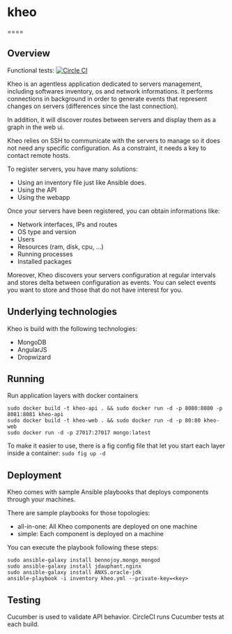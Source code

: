 # kheo
====

## Overview
Functional tests: [![Circle CI](https://circleci.com/gh/migibert/kheo/tree/master.svg?style=svg)](https://circleci.com/gh/migibert/kheo/tree/master)

Kheo is an agentless application dedicated to servers management, including softwares inventory, os and network informations. It performs connections in background in order to generate events that represent changes on servers (differences since the last connection).

In addition, it will discover routes between servers and display them as a graph in the web ui.

Kheo relies on SSH to communicate with the servers to manage so it does not need any specific configuration. As a constraint, it needs a key to contact remote hosts.

To register servers, you have many solutions:
- Using an inventory file just like Ansible does.
- Using the API
- Using the webapp

Once your servers have been registered, you can obtain informations like:
- Network interfaces, IPs and routes
- OS type and version
- Users
- Resources (ram, disk, cpu, ...)
- Running processes
- Installed packages
 
Moreover, Kheo discovers your servers configuration at regular intervals and stores delta between configuration as events. You can select events you want to store and those that do not have interest for you.

## Underlying technologies
Kheo is build with the following technologies:
- MongoDB
- AngularJS
- Dropwizard   

## Running
Run application layers with docker containers
```
sudo docker build -t kheo-api . && sudo docker run -d -p 8080:8080 -p 8081:8081 kheo-api
sudo docker build -t kheo-web . && sudo docker run -d -p 80:80 kheo-web
sudo docker run -d -p 27017:27017 mongo:latest
```

To make it easier to use, there is a fig config file that let you start each layer inside a container:
```sudo fig up -d```

## Deployment
Kheo comes with sample Ansible playbooks that deploys components through your machines.

There are sample playbooks for those topologies:
- all-in-one: All Kheo components are deployed on one machine
- simple: Each component is deployed on a machine

You can execute the playbook following these steps:
```
sudo ansible-galaxy install bennojoy.mongo_mongod
sudo ansible-galaxy install jdauphant.nginx
sudo ansible-galaxy install ANXS.oracle-jdk
ansible-playbook -i inventory kheo.yml --private-key=<key>
```

## Testing
Cucumber is used to validate API behavior. CircleCI runs Cucumber tests at each build. 
